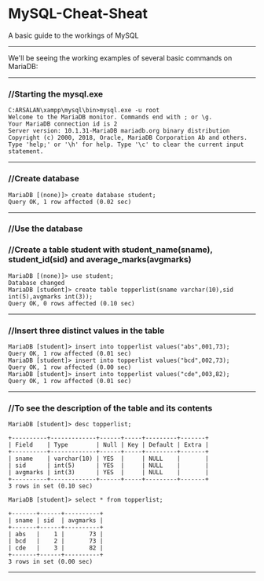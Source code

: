 # MySQL-Cheat-Sheat
A basic guide to the workings of MySQL
<hr>
We'll be seeing the working examples of several basic commands on MariaDB:
<hr>

### //Starting the mysql.exe

```
C:ARSALAN\xampp\mysql\bin>mysql.exe -u root 
Welcome to the MariaDB monitor. Commands end with ; or \g.
Your MariaDB connection id is 2
Server version: 10.1.31-MariaDB mariadb.org binary distribution
Copyright (c) 2000, 2018, Oracle, MariaDB Corporation Ab and others.
Type 'help;' or '\h' for help. Type '\c' to clear the current input statement.
```

<hr>

### //Create database

```
MariaDB [(none)]> create database student;
Query OK, 1 row affected (0.02 sec)
```
<hr>

### //Use the database<br>
### //Create a table student with student_name(sname), student_id(sid) and average_marks(avgmarks)

```
MariaDB [(none)]> use student;
Database changed
MariaDB [student]> create table topperlist(sname varchar(10),sid int(5),avgmarks int(3));
Query OK, 0 rows affected (0.10 sec)
```
<hr>

### //Insert three distinct values in the table

```
MariaDB [student]> insert into topperlist values("abs",001,73);
Query OK, 1 row affected (0.01 sec)
MariaDB [student]> insert into topperlist values("bcd",002,73);
Query OK, 1 row affected (0.00 sec)
MariaDB [student]> insert into topperlist values("cde",003,82);
Query OK, 1 row affected (0.01 sec)
```
<hr>

### //To see the description of the table and its contents

```
MariaDB [student]> desc topperlist;

+----------+-------------+------+-----+---------+-------+
| Field    | Type        | Null | Key | Default | Extra |
+----------+-------------+------+-----+---------+-------+
| sname    | varchar(10) | YES  |     | NULL    |       |
| sid      | int(5)      | YES  |     | NULL    |       |
| avgmarks | int(3)      | YES  |     | NULL    |       |
+----------+-------------+------+-----+---------+-------+
3 rows in set (0.10 sec)

MariaDB [student]> select * from topperlist;

+-------+------+----------+
| sname | sid  | avgmarks |
+-------+------+----------+
| abs   |    1 |       73 |
| bcd   |    2 |       73 |
| cde   |    3 |       82 |
+-------+------+----------+
3 rows in set (0.00 sec)
```
<hr>
